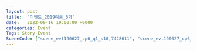 ```yaml
---
layout: post
title:  "이벤트_2019여름_6화"
date:   2022-09-16 19:00:00 +0000
categories: Event
Tags: Story Event
SceneCode: ["scene_evt190627_cp6_q1_s10,7428611", "scene_evt190627_cp6_q2_s10,7428621", "scene_evt190627_cp6_q3_s10,7428631", "scene_evt190627_cp6_q4_s20,7428641"]
---
```

